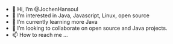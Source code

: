 - 👋 Hi, I’m @JochenHansoul
- 👀 I’m interested in Java, Javascript, Linux, open source
- 🌱 I’m currently learning more Java
- 💞️ I’m looking to collaborate on open source and Java projects.
- 📫 How to reach me ...

<!---
JochenHansoul/JochenHansoul is a ✨ special ✨ repository because its `README.md` (this file) appears on your GitHub profile.
You can click the Preview link to take a look at your changes.
--->
